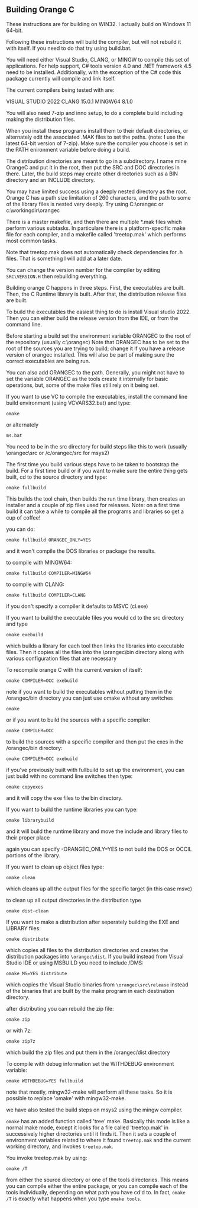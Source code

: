 Building Orange C
-----------------

These instructions are for building on WIN32.  I actually build on Windows 11 64-bit.

Following these instructions will build the compiler, but will not rebuild it with itself.   If you need to do that try using build.bat.

You will need either Visual Studio, CLANG, or MINGW to compile this set of applications.   For help support, C# tools version 4.0 and .NET framework 4.5 need to be installed.  Additionally, with the exception of the C# code this package currently will compile and link itself.

The current compilers being tested with are:

VISUAL STUDIO 2022
CLANG 15.0.1
MINGW64 8.1.0

You will also need 7-zip and inno setup, to do a complete build including making the distribution files.

When you install these programs install them to their default directories, or alternately edit the associated .MAK files to set the paths.  (note: I use the latest 64-bit version of 7-zip).  Make sure the compiler you choose is set in the PATH enironment variable before doing a build.

The distribution directories are meant to go in a subdirectory.  I name mine OrangeC and put it in the root, then put the SRC and DOC directories in there.  Later, the build steps may create other directories such as a BIN directory and an INCLUDE directory.  

You may have limited success using a deeply nested directory as the root.   Orange C has a path size limitation of 260 characters, and the path to some of the library files is nested very deeply.   Try using C:\orangec or c:\workingdir\orangec

There is a master makefile, and then there are multiple *.mak files which perform various subtasks.  In particulare there is a platform-specific make file for each compiler, and a makefile called 'treetop.mak' which performs most common tasks.

Note that treetop.mak does not automatically check dependencies for .h files.   That is something I will add at a later date.

You can change the version number for the compiler by editing `SRC\VERSION.H` then rebuilding everything.

Building orange C happens in three steps.  First, the executables are built.  Then, the C Runtime library is built.  After that, the distribution release files are built.

To build the executables the easiest thing to do is install Visual studio 2022.  Then you can either build the release version from the IDE, or from the command line.

Before starting a build set the environment variable ORANGEC to the root of the repository (usually c:\orangec)
Note that ORANGEC has to be set to the root of the sources you are trying to build; change it if you have a release version of
orangec installed.    This will also be part of making sure the correct executables are being run.


You can also add ORANGEC to the path.   Generally, you might not have to set the variable ORANGEC as the tools create it internally for basic operations, but, some of the make files still rely on it being set.

If you want to use VC to compile the executables, install the command line build environment (using VCVARS32.bat) and type:

    omake

or alternately

    ms.bat

You need to be in the src directory for build steps like this to work (usually \orangec\src or /c/orangec/src for msys2)

The first time you build various steps have to be taken to bootstrap the build.   For a first time build or if you want to make sure the entire thing gets built, cd to the source directory and type:

    omake fullbuild

This builds the tool chain, then builds the run time library, then creates an installer and a couple of zip files used for releases.  Note: on a first time build it can take a while to compile all the programs and libraries so get a cup of coffee!

you can do:

    omake fullbuild ORANGEC_ONLY=YES

and it won't compile the DOS libraries or package the results.

to compile with MINGW64:

    omake fullbuild COMPILER=MINGW64

to compile with CLANG:

    omake fullbuild COMPILER=CLANG

if you don't specify a compiler it defaults to MSVC (cl.exe)

If you want to build the executable files you would cd to the src directory and type

    omake exebuild

which builds a library for each tool then links the libraries into executable files.   Then it copies all the files into the \orangec\bin directory along with various configuration files that are necessary 

To recompile orange C with the current version of itself:

    omake COMPILER=OCC exebuild

note if you want to build the executables without putting them in the /orangec/bin directory you can just use omake without any switches

    omake

or if you want to build the sources with a specific compiler:

    omake COMPILER=OCC

to build the sources with a specific compiler and then put the exes in the /orangec/bin directory:

    omake COMPILER=OCC exebuild

if you've previously built with fullbuild to set up the environment, you can just build with no command line switches then type:

    omake copyexes

and it will copy the exe files to the bin directory.

If you want to build the runtime libraries you can type:

    omake librarybuild

and it will build the runtime library and move the include and library files to their proper place

again you can specify -ORANGEC_ONLY=YES to not build the DOS or OCCIL portions of the library.

If you want to clean up object files type:

    omake clean

which cleans up all the output files for the specific target (in this case msvc)

to clean up all output directories in the distribution type

    omake dist-clean

If you want to make a distribution after seperately building the EXE and LIBRARY files:

    omake distribute

which copies all files to the distribution directories and creates the distribution packages into `\orangec\dist`.  If you build instead from Visual Studio IDE or using MSBUILD you need to include /DMS:

    omake MS=YES distribute

which copies the Visual Studio binaries from `\orangec\src\release` instead of the binaries that are built by the make program in each destination directory.

after distributing you can rebuild the zip file:

    omake zip

or with 7z:

    omake zip7z

which build the zip files and put them in the /orangec/dist directory

To compile with debug information set the WITHDEBUG environment variable:

    omake WITHDEBUG=YES fullbuild

note that mostly, mingw32-make will perform all these tasks.   So it is possible to replace 'omake' with mingw32-make.

we have also tested the build steps on msys2 using the mingw compiler.

`omake` has an added function called 'tree' make.   Basically this mode is like a normal make mode, except it looks for a file called 'treetop.mak' in successively higher directories until it finds it.   Then it sets a couple of environment variables related to where it found `treetop.mak` and the current working directory, and invokes `treetop.mak`.

You invoke treetop.mak by using:

    omake /T

from either the source directory or one of the tools directories.   This means you can compile either the entire package, or you can compile each of the tools individually, depending on what path you have cd'd to.  In fact, `omake /T` is exactly what happens when you type `omake tools`.

